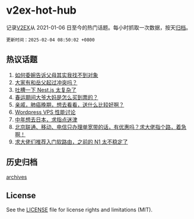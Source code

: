 # v2ex-hot-hub

 记录[V2EX](https://www.v2ex.com/)从 2021-01-06 日至今的热门话题。每小时抓取一次数据，按天[归档](archives)。

`更新时间：2025-02-04 08:50:02 +0800`

## 热议话题

1. [如何委婉告诉父母其实我找不到对象](https://www.v2ex.com/t/1108755)
1. [大家有和岳父起过冲突吗？](https://www.v2ex.com/t/1108777)
1. [吐槽一下 Nest.js 太复杂了](https://www.v2ex.com/t/1108703)
1. [春运期间大爷大妈是怎么买到票的？](https://www.v2ex.com/t/1108708)
1. [亲戚，肺癌晚期，想去看看，送什么比较好啊？](https://www.v2ex.com/t/1108695)
1. [Wordpress VPS 性能讨论](https://www.v2ex.com/t/1108709)
1. [中年想去日本，求指点迷津](https://www.v2ex.com/t/1108789)
1. [北京联通、移动、电信只办理单宽带的话，有优惠吗？求大佬指个路，着急啊！](https://www.v2ex.com/t/1108699)
1. [求大佬们推荐入门软路由，之前的 N1 太不稳定了](https://www.v2ex.com/t/1108722)

## 历史归档

[archives](archives)

## License

See the [LICENSE](LICENSE) file for license rights and limitations (MIT).
